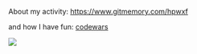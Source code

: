 
About my activity: https://www.gitmemory.com/hpwxf

and how I have fun: [codewars](https://codewars.com)

![](https://www.codewars.com/users/hpwxf/badges/micro)
